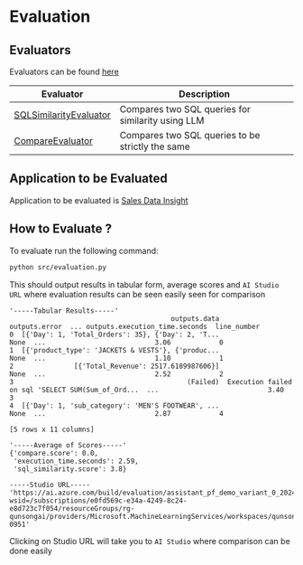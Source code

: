# Evaluation

## Evaluators

Evaluators can be found [here](./custom_evaluators/)

| Evaluator | Description |
|----------|----------|
|   [SQLSimilarityEvaluator](./custom_evaluators/sql_similarity/)  |   Compares two SQL queries for similarity using LLM  |
|   [CompareEvaluator](./custom_evaluators/compare.py)  |   Compares two SQL queries to be strictly the same  |

## Application to be Evaluated
Application to be evaluated is [Sales Data Insight](./sales_data_insights/)

## How to Evaluate ?

To evaluate run the following command:

```bash
python src/evaluation.py
```
This should output results in tabular form, average scores and `AI Studio URL` where evaluation results can be seen easily seen for comparison

```log
'-----Tabular Results-----'
                                        outputs.data                                      outputs.error  ... outputs.execution_time.seconds  line_number
0  [{'Day': 1, 'Total_Orders': 35}, {'Day': 2, 'T...                                               None  ...                           3.06            0
1  [{'product_type': 'JACKETS & VESTS'}, {'produc...                                               None  ...                           1.10            1
2               [{'Total_Revenue': 2517.6189987606}]                                               None  ...                           2.52            2
3                                           (Failed)  Execution failed on sql 'SELECT SUM(Sum_of_Ord...  ...                           3.40            3
4  [{'Day': 1, 'sub_category': 'MEN'S FOOTWEAR', ...                                               None  ...                           2.87            4

[5 rows x 11 columns]

'-----Average of Scores-----'
{'compare.score': 0.0,
 'execution_time.seconds': 2.59,
 'sql_similarity.score': 3.8}

-----Studio URL-----
'https://ai.azure.com/build/evaluation/assistant_pf_demo_variant_0_20240509_143418_546676?wsid=/subscriptions/e0fd569c-e34a-4249-8c24-e8d723c7f054/resourceGroups/rg-qunsongai/providers/Microsoft.MachineLearningServices/workspaces/qunsong-0951'
```

Clicking on Studio URL will take you to `AI Studio` where comparison can be done easily

